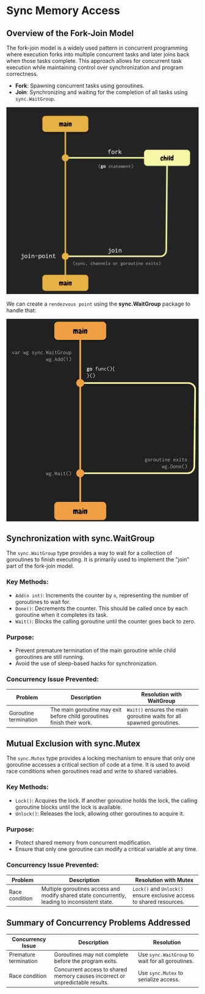 # Sync Memory Access

## Overview of the Fork-Join Model

The fork-join model is a widely used pattern in concurrent programming where execution forks into multiple concurrent tasks and later joins back when those tasks complete. This approach allows for concurrent task execution while maintaining control over synchronization and program correctness.

- **Fork**: Spawning concurrent tasks using goroutines.
- **Join**: Synchronizing and waiting for the completion of all tasks using `sync.WaitGroup`.

![Fork-Join-Model](./../assets/forkjoin-model.png)

We can create a `rendezvous point` using the **sync.WaitGroup** package to handle that:

![Fork-Join-Model-WaitGroup](./../assets/forkjoin-model-waitgroup.png)

## Synchronization with sync.WaitGroup

The `sync.WaitGroup` type provides a way to wait for a collection of goroutines to finish executing. It is primarily used to implement the "join" part of the fork-join model.

### Key Methods:
- `Add(n int)`: Increments the counter by `n`, representing the number of goroutines to wait for.
- `Done()`: Decrements the counter. This should be called once by each goroutine when it completes its task.
- `Wait()`: Blocks the calling goroutine until the counter goes back to zero.

### Purpose:
- Prevent premature termination of the main goroutine while child goroutines are still running.
- Avoid the use of sleep-based hacks for synchronization.

### Concurrency Issue Prevented:
| Problem       | Description                                                         | Resolution with WaitGroup                |
|---------------|---------------------------------------------------------------------|-------------------------------------------|
| Goroutine termination | The main goroutine may exit before child goroutines finish their work. | `Wait()` ensures the main goroutine waits for all spawned goroutines. |

## Mutual Exclusion with sync.Mutex

The `sync.Mutex` type provides a locking mechanism to ensure that only one goroutine accesses a critical section of code at a time. It is used to avoid race conditions when goroutines read and write to shared variables.

### Key Methods:
- `Lock()`: Acquires the lock. If another goroutine holds the lock, the calling goroutine blocks until the lock is available.
- `Unlock()`: Releases the lock, allowing other goroutines to acquire it.

### Purpose:
- Protect shared memory from concurrent modification.
- Ensure that only one goroutine can modify a critical variable at any time.

### Concurrency Issue Prevented:
| Problem         | Description                                                               | Resolution with Mutex                    |
|-----------------|----------------------------------------------------------------------------|------------------------------------------|
| Race condition | Multiple goroutines access and modify shared state concurrently, leading to inconsistent state. | `Lock()` and `Unlock()` ensure exclusive access to shared resources. |

## Summary of Concurrency Problems Addressed

| Concurrency Issue | Description                                                             | Resolution                              |
|--------------------|-------------------------------------------------------------------------|------------------------------------------|
| Premature termination | Goroutines may not complete before the program exits.                   | Use `sync.WaitGroup` to wait for all goroutines. |
| Race condition     | Concurrent access to shared memory causes incorrect or unpredictable results. | Use `sync.Mutex` to serialize access.     |

